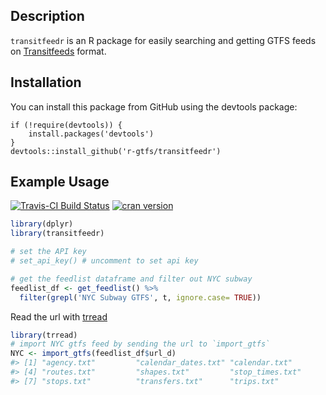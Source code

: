 
## Description

`transitfeedr` is an R package for easily searching and getting GTFS
feeds on [Transitfeeds](https://transitfeeds.com/) format.

## Installation

You can install this package from GitHub using the devtools package:

    if (!require(devtools)) {
        install.packages('devtools')
    }
    devtools::install_github('r-gtfs/transitfeedr')

## Example Usage

[![Travis-CI Build
Status](https://travis-ci.com/r-gtfs/transitfeedr.svg?branch=master)](https://travis-ci.com/r-gtfs/transitfeedr)
[![cran
version](https://www.r-pkg.org/badges/version/transitfeedr)](https://cran.r-project.org/package=transitfeedr)

``` r
library(dplyr)
library(transitfeedr)

# set the API key
# set_api_key() # uncomment to set api key

# get the feedlist dataframe and filter out NYC subway
feedlist_df <- get_feedlist() %>%
  filter(grepl('NYC Subway GTFS', t, ignore.case= TRUE))
```

Read the url with [trread](https://github.com/r-gtfs/trread)

``` r
library(trread)
# import NYC gtfs feed by sending the url to `import_gtfs`
NYC <- import_gtfs(feedlist_df$url_d)
#> [1] "agency.txt"         "calendar_dates.txt" "calendar.txt"      
#> [4] "routes.txt"         "shapes.txt"         "stop_times.txt"    
#> [7] "stops.txt"          "transfers.txt"      "trips.txt"
```
